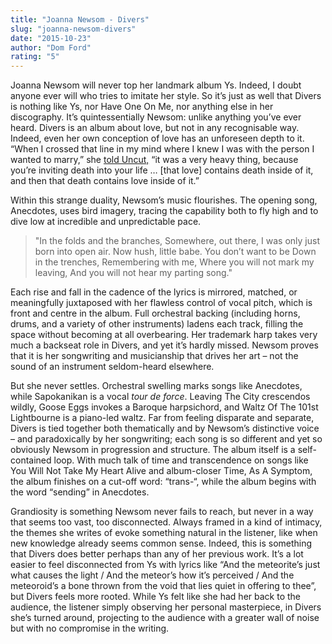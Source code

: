 ```yaml
---
title: "Joanna Newsom - Divers"
slug: "joanna-newsom-divers"
date: "2015-10-23"
author: "Dom Ford"
rating: "5"
---
```


Joanna Newsom will never top her landmark album Ys. Indeed, I doubt anyone ever will who tries to imitate her style. So it’s just as well that Divers is nothing like Ys, nor Have One On Me, nor anything else in her discography. It’s quintessentially Newsom: unlike anything you’ve ever heard. Divers is an album about love, but not in any recognisable way. Indeed, even her own conception of love has an unforeseen depth to it. “When I crossed that line in my mind where I knew I was with the person I wanted to marry,” she [told Uncut,](http://www.uncut.co.uk/news/exclusive-joanna-newsom-discusses-new-album-with-uncut-70813) “it was a very heavy thing, because you’re inviting death into your life … \[that love\] contains death inside of it, and then that death contains love inside of it.”

Within this strange duality, Newsom’s music flourishes. The opening song, Anecdotes, uses bird imagery, tracing the capability both to fly high and to dive low at incredible and unpredictable pace.

> "In the folds and the branches, Somewhere, out there, I was only just born into open air. Now hush, little babe. You don’t want to be Down in the trenches, Remembering with me, Where you will not mark my leaving, And you will not hear my parting song."

Each rise and fall in the cadence of the lyrics is mirrored, matched, or meaningfully juxtaposed with her flawless control of vocal pitch, which is front and centre in the album. Full orchestral backing (including horns, drums, and a variety of other instruments) ladens each track, filling the space without becoming at all overbearing. Her trademark harp takes very much a backseat role in Divers, and yet it’s hardly missed. Newsom proves that it is her songwriting and musicianship that drives her art – not the sound of an instrument seldom-heard elsewhere.

But she never settles. Orchestral swelling marks songs like Anecdotes, while Sapokanikan is a vocal _tour de force_. Leaving The City crescendos wildly, Goose Eggs invokes a Baroque harpsichord, and Waltz Of The 101st Lightbourne is a piano-led waltz. Far from feeling disparate and separate, Divers is tied together both thematically and by Newsom’s distinctive voice – and paradoxically by her songwriting; each song is so different and yet so obviously Newsom in progression and structure. The album itself is a self-contained loop. With much talk of time and transcendence on songs like You Will Not Take My Heart Alive and album-closer Time, As A Symptom, the album finishes on a cut-off word: “trans-“, while the album begins with the word “sending” in Anecdotes.

Grandiosity is something Newsom never fails to reach, but never in a way that seems too vast, too disconnected. Always framed in a kind of intimacy, the themes she writes of evoke something natural in the listener, like when new knowledge already seems common sense. Indeed, this is something that Divers does better perhaps than any of her previous work. It’s a lot easier to feel disconnected from Ys with lyrics like “And the meteorite’s just what causes the light / And the meteor’s how it’s perceived / And the meteoroid’s a bone thrown from the void that lies quiet in offering to thee”, but Divers feels more rooted. While Ys felt like she had her back to the audience, the listener simply observing her personal masterpiece, in Divers she’s turned around, projecting to the audience with a greater wall of noise but with no compromise in the writing.
